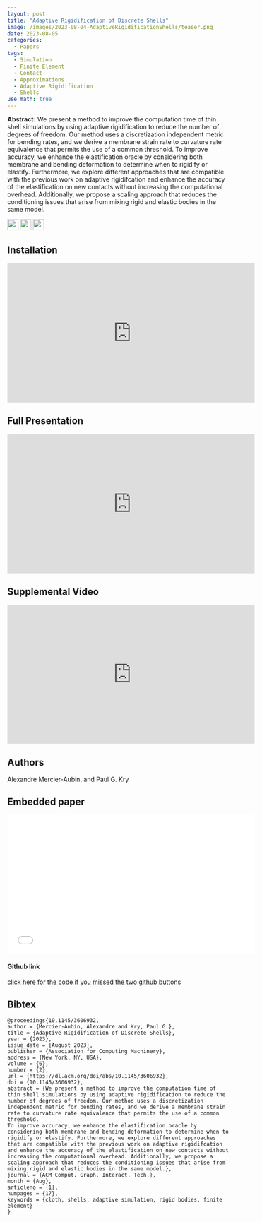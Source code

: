 ```yaml
---
layout: post
title: "Adaptive Rigidification of Discrete Shells"
image: /images/2023-08-04-AdaptiveRigidificationShells/teaser.png
date: 2023-08-05
categories:
  - Papers
tags:
  - Simulation
  - Finite Element
  - Contact
  - Approximations
  - Adaptive Rigidification
  - Shells
use_math: true
---
```

**Abstract:** We present a method to improve the computation time of thin shell simulations by using adaptive rigidification to reduce the number of degrees of freedom. Our method uses a discretization independent metric for bending rates, and we derive a membrane strain rate to curvature rate equivalence that permits the use of a common threshold.
To improve accuracy, we enhance the elastification oracle by considering both membrane and bending deformation to determine when to rigidify or elastify. Furthermore, we explore different approaches that are compatible with the previous work on adaptive rigidifcation and enhance the accuracy of the elastification on new contacts without increasing the computational overhead. Additionally, we propose a scaling approach that reduces the conditioning issues that arise from mixing rigid and elastic bodies in the same model.

[<img src="/Work/icons/pdf.png" width="25"/>](/Work/papers/SCA2023AdaptiveShells.pdf)
[<img src="/Work/icons/link.png" width="25"/>](https://doi.org/10.1145/3606932)
[<img src="/Work/icons/github.png" width="25"/>](https://github.com/AlexandreMercierAubin/AdaptiveRigidificationShells2023)


## Installation
<iframe width="560" height="315" style="display: block; margin: auto;" src="https://www.youtube.com/embed/soxEZxP9zFc" frameborder="0" allow="autoplay; encrypted-media" allowfullscreen></iframe>

## Full Presentation
<iframe width="560" height="315" style="display: block; margin: auto;" src="https://www.youtube.com/embed/oMPXLxo2W9c" frameborder="0" allow="autoplay; encrypted-media" allowfullscreen></iframe>

## Supplemental Video
<iframe width="560" height="315" style="display: block; margin: auto;" src="https://www.youtube.com/embed/JFHeRrgieLM" frameborder="0" allow="autoplay; encrypted-media" allowfullscreen></iframe>

## Authors
Alexandre Mercier-Aubin, and Paul G. Kry

## Embedded paper
 <embed width="560" height="315" style="display: block; margin: auto;" src="/Work/papers/SCA2023AdaptiveShells.pdf" type="application/pdf" />

#### Github link
[click here for the code if you missed the two github buttons](https://github.com/AlexandreMercierAubin/AdaptiveRigidificationShells2023)

## Bibtex
```
@proceedings{10.1145/3606932,
author = {Mercier-Aubin, Alexandre and Kry, Paul G.},
title = {Adaptive Rigidification of Discrete Shells},
year = {2023},
issue_date = {August 2023},
publisher = {Association for Computing Machinery},
address = {New York, NY, USA},
volume = {6},
number = {2},
url = {https://dl.acm.org/doi/abs/10.1145/3606932},
doi = {10.1145/3606932},
abstract = {We present a method to improve the computation time of thin shell simulations by using adaptive rigidification to reduce the number of degrees of freedom. Our method uses a discretization independent metric for bending rates, and we derive a membrane strain rate to curvature rate equivalence that permits the use of a common threshold.
To improve accuracy, we enhance the elastification oracle by considering both membrane and bending deformation to determine when to rigidify or elastify. Furthermore, we explore different approaches that are compatible with the previous work on adaptive rigidifcation and enhance the accuracy of the elastification on new contacts without increasing the computational overhead. Additionally, we propose a scaling approach that reduces the conditioning issues that arise from mixing rigid and elastic bodies in the same model.},
journal = {ACM Comput. Graph. Interact. Tech.},
month = {Aug},
articleno = {1},
numpages = {17},
keywords = {cloth, shells, adaptive simulation, rigid bodies, finite element}
}
```
